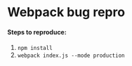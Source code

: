 # Webpack bug repro

#### Steps to reproduce:
1. `npm install`
2. `webpack index.js --mode production`

